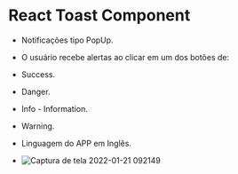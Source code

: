 # React Toast Component

- Notificações tipo PopUp.
- O usuário recebe alertas ao clicar em um dos botões de:
- Success.
- Danger.
- Info - Information.
- Warning.
- Linguagem do APP em Inglês.


- ![Captura de tela 2022-01-21 092149](https://user-images.githubusercontent.com/81476932/150527890-922d60f8-0e91-424e-a41f-7d70d8eb0474.png)
